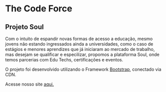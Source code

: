 # The Code Force

## Projeto Soul

<p>Com o intuito de espandir novas formas de acesso a educação, mesmo jovens não estando ingressados ainda a universidades, como o caso de estágios e menores aprendizes que já iniciaram ao mercado de trabalho, mas desejam se qualificar e especilizar, propomos a plataforma Soul, onde temos parcerias com Edu Techs, certificações e eventos.</p>

<p>O projeto foi desenvolvido utilizando o Framework <a href="https://getbootstrap.com/" target="_blank">Bootstrap</a>, conectado via CDN.</p>

Acesse nosso site <a href="https://https-github-com-houseofdragons.github.io/soul-front/">aqui.</a>